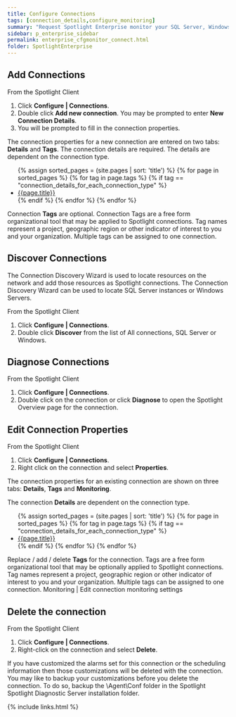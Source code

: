 ```yaml
---
title: Configure Connections
tags: [connection_details,configure_monitoring]
summary: "Request Spotlight Enterprise monitor your SQL Server, Windows Server and other connection types. Remove connections and configure connection properties."
sidebar: p_enterprise_sidebar
permalink: enterprise_cfgmonitor_connect.html
folder: SpotlightEnterprise
---
```




## Add Connections

From the Spotlight Client

1. Click **Configure \| Connections**.
2. Double click **Add new connection**. You may be prompted to enter **New Connection Details**.
3. You will be prompted to fill in the connection properties.

The connection properties for a new connection are entered on two tabs: **Details** and **Tags**. The connection details are required. The details are dependent on the connection type.

<ul>
{% assign sorted_pages = (site.pages | sort: 'title') %}
{% for page in sorted_pages %}
{% for tag in page.tags %}
{% if tag == "connection_details_for_each_connection_type" %}
<li><a href="{{ page.url | prepend: site.baseurl}}">{{page.title}}</a></li>
{% endif %}
{% endfor %}
{% endfor %}
</ul>

Connection **Tags** are optional. Connection Tags are a free form organizational tool that may be applied to Spotlight connections. Tag names represent a project, geographic region or other indicator of interest to you and your organization. Multiple tags can be assigned to one connection.

## Discover Connections

The Connection Discovery Wizard is used to locate resources on the network and add those resources as Spotlight connections. The Connection Discovery Wizard can be used to locate SQL Server instances or Windows Servers.

From the Spotlight Client

1. Click **Configure \| Connections**.
2. Double click **Discover** from the list of All connections, SQL Server or Windows.



## Diagnose Connections

From the Spotlight Client

1. Click **Configure \| Connections**.
2. Double click on the connection or click **Diagnose** to open the Spotlight Overview page for the connection.


## Edit Connection Properties

From the Spotlight Client

1. Click **Configure \| Connections**.
2. Right click on the connection and select **Properties**.

The connection properties for an existing connection are shown on three tabs: **Details**, **Tags** and **Monitoring**.

The connection **Details** are  dependent on the connection type.

<ul>
{% assign sorted_pages = (site.pages | sort: 'title') %}
{% for page in sorted_pages %}
{% for tag in page.tags %}
{% if tag == "connection_details_for_each_connection_type" %}
<li><a href="{{ page.url | prepend: site.baseurl}}">{{page.title}}</a></li>
{% endif %}
{% endfor %}
{% endfor %}
</ul>

Replace / add / delete **Tags** for the connection. Tags are a free form organizational tool that may be optionally applied to Spotlight connections. Tag names represent a project, geographic region or other indicator of interest to you and your organization. Multiple tags can be assigned to one connection.
Monitoring | Edit connection monitoring settings

## Delete the connection

From the Spotlight Client

1. Click **Configure \| Connections**.
2. Right-click on the connection and select **Delete**.

If you have customized the alarms set for this connection or the scheduling information then those customizations will be deleted with the connection. You may like to backup your customizations before you delete the connection. To do so, backup the \Agent\Conf folder in the Spotlight Spotlight Diagnostic Server installation folder.

{% include links.html %}
